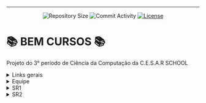 <hr>
<p align="center">
  <img
    src="https://img.shields.io/github/repo-size/Fcc2187/BEM-Cursos-Preparatorios?style=flat"
    alt="Repository Size"
  />
  <img
    src="https://img.shields.io/github/commit-activity/t/Fcc2187/BEM-Cursos-Preparatorios?style=flat&logo=github"
    alt="Commit Activity"
  />
  <a href="LICENSE.md"
    ><img
      src="https://img.shields.io/github/license/Fcc2187/BEM-Cursos-Preparatorios"
      alt="License"
  /></a>
</p>

# 📚 BEM CURSOS 📚

  Projeto do 3° período de Ciência da Computação da C.E.S.A.R SCHOOL

<details>

<summary>Links gerais</summary>

## 🔗Links gerais🔗

   - Taiga: https://tree.taiga.io/project/lunnarayna-projetos-3-g7/kanban

   - Drive: https://drive.google.com/drive/folders/10igZ8D91lwwk_AQ_eP7iQGBiHVbE4AfC

   - Google sites: https://sites.google.com/cesar.school/grupo4p3/home

   - Slide Kick off: https://www.canva.com/design/DAGOTMJvnEc/kVCisq359MYWrGFf8jJj2Q/edit?utm_content=DAGOTMJvnEc&utm_campaign=designshare&utm_medium=link2&utm_source=sharebutton

   - Miro: https://miro.com/welcomeonboard/MFd0VFhWVVQxMzlzQTJmQUQ3UVJ5U1VEaE9kZDMwR29CaE5XUHJoTGNGQThhSmFjMEJGbTJRYTRPWEV6RFN3aXwzNDU4NzY0NTYyNzUxNTA5MzA5fDI=?share_link_id=300311518034

   - Slide SR1 : https://www.canva.com/design/DAGTwnGu6qo/KAxqvsUj_u1QfcIMs2Pyog/edit

   - Docs com as explicações dos pilares da OO: https://docs.google.com/document/d/1bugPYzqV9ZIALtmhGJEJoX2kTZVdta4437N2YVfbvMs/edit?tab=t.0#heading=h.ss5680bmbgzy

</details>

<details>

<summary>Equipe</summary>

## 👤Equipe👤

  - André Castro - alcms@cesar.school 📩
   
  - Caio Lima - clb@cesar.school 📩

  - Diego Vougan - dvss@cesar.school 📩
   
  - Felipe Caminha - fcc3@cesar.school 📩

  - José Braz - jbon@cesar.school 📩
   
  - Lucas Sukar - lfsw@cesar.school 📩

  - Luiza Nogueira - lnn@cesar.school 📩

  - Lunna Rayna - lrccov@cesar.school 📩

  - Marina Machado - mmaf@cesar.school 📩
    
  - Rodrigo Torres - rtmr@cesar.school 📩
</details>

<details>

<summary>SR1</summary>

![Imagem do WhatsApp de 2024-10-17 à(s) 07 16 45_f8b7ff16](https://github.com/user-attachments/assets/03944f4e-eb22-40f9-a9b8-ccb459ee6e2b)

</details>

<details>

<summary>SR2</summary>

</details>
